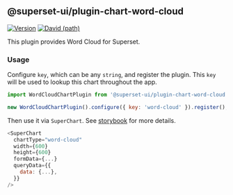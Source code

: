 ## @superset-ui/plugin-chart-word-cloud

[![Version](https://img.shields.io/npm/v/@superset-ui/plugin-chart-word-cloud.svg?style=flat-square)](https://www.npmjs.com/package/@superset-ui/plugin-chart-word-cloud)
[![David (path)](https://img.shields.io/david/apache-superset/superset-ui-plugins.svg?path=packages%2Fsuperset-ui-plugin-chart-word-cloud&style=flat-square)](https://david-dm.org/apache-superset/superset-ui-plugins?path=packages/superset-ui-plugin-chart-word-cloud)

This plugin provides Word Cloud for Superset.

### Usage

Configure `key`, which can be any `string`, and register the plugin. This `key` will be used to
lookup this chart throughout the app.

```js
import WordCloudChartPlugin from '@superset-ui/plugin-chart-word-cloud';

new WordCloudChartPlugin().configure({ key: 'word-cloud' }).register();
```

Then use it via `SuperChart`. See
[storybook](https://apache-superset.github.io/superset-ui-plugins/?selectedKind=plugin-chart-word-cloud)
for more details.

```js
<SuperChart
  chartType="word-cloud"
  width={600}
  height={600}
  formData={...}
  queryData={{
    data: {...},
  }}
/>
```
